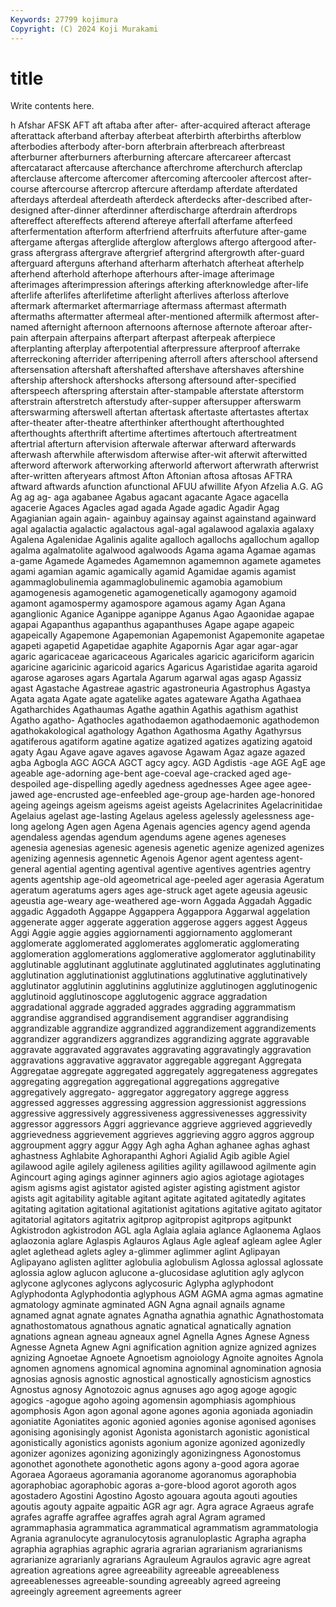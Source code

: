 ```yaml
---
Keywords: 27799 kojimura
Copyright: (C) 2024 Koji Murakami
---
```


# title

Write contents here.



h Afshar AFSK
AFT aft aftaba after after- after-acquired afteract afterage afterattack afterband
afterbay afterbeat afterbirth afterbirths afterblow afterbodies afterbody after-born afterbrain afterbreach
afterbreast afterburner afterburners afterburning aftercare aftercareer aftercast aftercataract aftercause afterchance
afterchrome afterchurch afterclap afterclause aftercome aftercomer aftercoming aftercooler aftercost after-course
aftercourse aftercrop aftercure afterdamp afterdate afterdated afterdays afterdeal afterdeath afterdeck
afterdecks after-described after-designed after-dinner afterdinner afterdischarge afterdrain afterdrops aftereffect aftereffects
afterend aftereye afterfall afterfame afterfeed afterfermentation afterform afterfriend afterfruits afterfuture
after-game aftergame aftergas afterglide afterglow afterglows aftergo aftergood after-grass aftergrass
aftergrave aftergrief aftergrind aftergrowth after-guard afterguard afterguns afterhand afterharm afterhatch
afterheat afterhelp afterhend afterhold afterhope afterhours after-image afterimage afterimages afterimpression
afterings afterking afterknowledge after-life afterlife afterlifes afterlifetime afterlight afterlives afterloss
afterlove aftermark aftermarket aftermarriage aftermass aftermast aftermath aftermaths aftermatter aftermeal
after-mentioned aftermilk aftermost after-named afternight afternoon afternoons afternose afternote afteroar
after-pain afterpain afterpains afterpart afterpast afterpeak afterpiece afterplanting afterplay afterpotential
afterpressure afterproof afterrake afterreckoning afterrider afterripening afterroll afters afterschool aftersend
aftersensation aftershaft aftershafted aftershave aftershaves aftershine aftership aftershock aftershocks aftersong
aftersound after-specified afterspeech afterspring afterstain after-stampable afterstate afterstorm afterstrain afterstretch
afterstudy after-supper aftersupper afterswarm afterswarming afterswell aftertan aftertask aftertaste aftertastes
aftertax after-theater after-theatre afterthinker afterthought afterthoughted afterthoughts afterthrift aftertime aftertimes
aftertouch aftertreatment aftertrial afterturn aftervision afterwale afterwar afterward afterwards afterwash
afterwhile afterwisdom afterwise after-wit afterwit afterwitted afterword afterwork afterworking afterworld
afterwort afterwrath afterwrist after-written afteryears aftmost Afton Aftonian aftosa aftosas
AFTRA aftward aftwards afunction afunctional AFUU afwillite Afyon Afzelia A.G.
AG Ag ag ag- aga agabanee Agabus agacant agacante Agace
agacella agacerie Agaces Agacles agad agada Agade agadic Agadir Agag
Agagianian again again- againbuy againsay against againstand againward agal agalactia
agalactic agalactous agal-agal agalawood agalaxia agalaxy Agalena Agalenidae Agalinis agalite
agalloch agallochs agallochum agallop agalma agalmatolite agalwood agalwoods Agama agama
Agamae agamas a-game Agamede Agamedes Agamemnon agamemnon agamete agametes agami
agamian agamic agamically agamid Agamidae agamis agamist agammaglobulinemia agammaglobulinemic agamobia
agamobium agamogenesis agamogenetic agamogenetically agamogony agamoid agamont agamospermy agamospore agamous
agamy Agan Agana aganglionic Aganice Aganippe aganippe Aganus Agao Agaonidae
agapae agapai Agapanthus agapanthus agapanthuses Agape agape agapeic agapeically Agapemone
Agapemonian Agapemonist Agapemonite agapetae agapeti agapetid Agapetidae agaphite Agapornis Agar
agar agar-agar agaric agaricaceae agaricaceous Agaricales agaricic agariciform agaricin agaricine
agaricinic agaricoid agarics Agaricus Agaristidae agarita agaroid agarose agaroses agars
Agartala Agarum agarwal agas agasp Agassiz agast Agastache Agastreae agastric
agastroneuria Agastrophus Agastya Agata agata Agate agate agatelike agates agateware
Agatha Agathaea Agatharchides Agathaumas Agathe agathin Agathis agathism agathist Agatho
agatho- Agathocles agathodaemon agathodaemonic agathodemon agathokakological agathology Agathon Agathosma Agathy
Agathyrsus agatiferous agatiform agatine agatize agatized agatizes agatizing agatoid agaty
Agau Agave agave agaves agavose Agawam Agaz agaze agazed agba
Agbogla AGC AGCA AGCT agcy agcy. AGD Agdistis -age AGE
AgE age ageable age-adorning age-bent age-coeval age-cracked aged age-despoiled age-dispelling
agedly agedness agednesses Agee agee agee-jawed age-encrusted age-enfeebled age-group age-harden
age-honored ageing ageings ageism ageisms ageist ageists Agelacrinites Agelacrinitidae Agelaius
agelast age-lasting Agelaus ageless agelessly agelessness age-long agelong Agen agen
Agena Agenais agencies agency agend agenda agendaless agendas agendum agendums
agene agenes ageneses agenesia agenesias agenesic agenesis agenetic agenize agenized
agenizes agenizing agennesis agennetic Agenois Agenor agent agentess agent-general agential
agenting agentival agentive agentives agentries agentry agents agentship age-old ageometrical
age-peeled ager agerasia Ageratum ageratum ageratums agers ages age-struck aget
agete ageusia ageusic ageustia age-weary age-weathered age-worn Aggada Aggadah Aggadic
aggadic Aggadoth Aggappe Aggappera Aggappora Aggarwal aggelation aggenerate agger aggerate
aggeration aggerose aggers aggest Aggeus Aggi Aggie aggie aggies aggiornamenti
aggiornamento agglomerant agglomerate agglomerated agglomerates agglomeratic agglomerating agglomeration agglomerations agglomerative
agglomerator agglutinability agglutinable agglutinant agglutinate agglutinated agglutinates agglutinating agglutination agglutinationist
agglutinations agglutinative agglutinatively agglutinator agglutinin agglutinins agglutinize agglutinogen agglutinogenic agglutinoid
agglutinoscope agglutogenic aggrace aggradation aggradational aggrade aggraded aggrades aggrading aggrammatism
aggrandise aggrandised aggrandisement aggrandiser aggrandising aggrandizable aggrandize aggrandized aggrandizement aggrandizements
aggrandizer aggrandizers aggrandizes aggrandizing aggrate aggravable aggravate aggravated aggravates aggravating
aggravatingly aggravation aggravations aggravative aggravator aggregable aggregant Aggregata Aggregatae aggregate
aggregated aggregately aggregateness aggregates aggregating aggregation aggregational aggregations aggregative aggregatively
aggregato- aggregator aggregatory aggrege aggress aggressed aggresses aggressing aggression aggressionist
aggressions aggressive aggressively aggressiveness aggressivenesses aggressivity aggressor aggressors Aggri aggrievance
aggrieve aggrieved aggrievedly aggrievedness aggrievement aggrieves aggrieving aggro aggros aggroup
aggroupment aggry aggur Aggy Agh agha Aghan aghanee aghas aghast
aghastness Aghlabite Aghorapanthi Aghori Agialid Agib agible Agiel agilawood agile
agilely agileness agilities agility agillawood agilmente agin Agincourt aging agings
aginner aginners agio agios agiotage agiotages agism agisms agist agistator
agisted agister agisting agistment agistor agists agit agitability agitable agitant
agitate agitated agitatedly agitates agitating agitation agitational agitationist agitations agitative
agitato agitator agitatorial agitators agitatrix agitprop agitpropist agitprops agitpunkt Agkistrodon
agkistrodon AGL agla Aglaia aglaia aglance Aglaonema Aglaos aglaozonia aglare
Aglaspis Aglauros Aglaus Agle agleaf agleam aglee Agler aglet aglethead
aglets agley a-glimmer aglimmer aglint Aglipayan Aglipayano aglisten aglitter aglobulia
aglobulism Aglossa aglossal aglossate aglossia aglow aglucon aglucone a-glucosidase aglutition
agly aglycon aglycone aglycones aglycons aglycosuric Aglypha aglyphodont Aglyphodonta Aglyphodontia
aglyphous AGM AGMA agma agmas agmatine agmatology agminate agminated AGN
Agna agnail agnails agname agnamed agnat agnate agnates Agnatha agnathia
agnathic Agnathostomata agnathostomatous agnathous agnatic agnatical agnatically agnation agnations agnean
agneau agneaux agnel Agnella Agnes Agnese Agness Agnesse Agneta Agnew
Agni agnification agnition agnize agnized agnizes agnizing Agnoetae Agnoete Agnoetism
agnoiology Agnoite agnoites Agnola agnomen agnomens agnomical agnomina agnominal agnomination
agnosia agnosias agnosis agnostic agnostical agnostically agnosticism agnostics Agnostus agnosy
Agnotozoic agnus agnuses ago agog agoge agogic agogics -agogue agoho
agoing agomensin agomphiasis agomphious agomphosis Agon agon agonal agone agones
agonia agoniada agoniadin agoniatite Agoniatites agonic agonied agonies agonise agonised
agonises agonising agonisingly agonist Agonista agonistarch agonistic agonistical agonistically agonistics
agonists agonium agonize agonized agonizedly agonizer agonizes agonizing agonizingly agonizingness
Agonostomus agonothet agonothete agonothetic agons agony a-good agora agorae Agoraea
Agoraeus agoramania agoranome agoranomus agoraphobia agoraphobiac agoraphobic agoras a-gore-blood agorot
agoroth agos agostadero Agostini Agostino Agosto agouara agouta agouti agouties
agoutis agouty agpaite agpaitic AGR agr agr. Agra agrace Agraeus
agrafe agrafes agraffe agraffee agraffes agrah agral Agram agramed agrammaphasia
agrammatica agrammatical agrammatism agrammatologia Agrania agranulocyte agranulocytosis agranuloplastic Agrapha agrapha
agraphia agraphias agraphic agraria agrarian agrarianism agrarianisms agrarianize agrarianly agrarians
Agrauleum Agraulos agravic agre agreat agreation agreations agree agreeability agreeable
agreeableness agreeablenesses agreeable-sounding agreeably agreed agreeing agreeingly agreement agreements agreer
